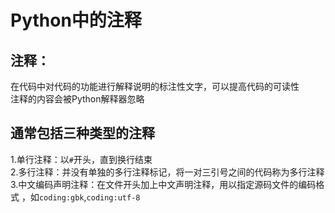 # Python中的注释

## **注释：**<br>
 在代码中对代码的功能进行解释说明的标注性文字，可以提高代码的可读性<br>
 注释的内容会被Python解释器忽略<br>
## 通常包括三种类型的注释<br>
 1.单行注释：以`#`开头，直到换行结束<br>
 2.多行注释：并没有单独的多行注释标记，将一对三引号之间的代码称为多行注释<br>
 3.中文编码声明注释：在文件开头加上中文声明注释，用以指定源码文件的编码格式 ，如`coding:gbk`,`coding:utf-8`<br>

